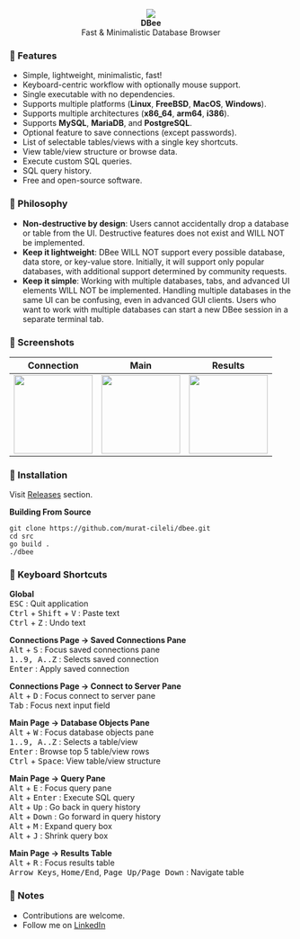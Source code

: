 <p align="center">
  <img src="https://github.com/murat-cileli/dbee/assets/6532000/8f7a7d54-0904-4296-a6bb-6836ee86a095" />
  <br>
  <strong>DBee</strong>
  <br>
  Fast & Minimalistic Database Browser
</p>

### 🐝 Features
- Simple, lightweight, minimalistic, fast!
- Keyboard-centric workflow with optionally mouse support.  
- Single executable with no dependencies.  
- Supports multiple platforms (**Linux**, **FreeBSD**, **MacOS**, **Windows**).  
- Supports multiple architectures (**x86_64**, **arm64**, **i386**).
- Supports **MySQL**, **MariaDB**, and **PostgreSQL**.  
- Optional feature to save connections (except passwords).  
- List of selectable tables/views with a single key shortcuts.  
- View table/view structure or browse data. 
- Execute custom SQL queries.  
- SQL query history.
- Free and open-source software.

### 🐝 Philosophy
* **Non-destructive by design**: Users cannot accidentally drop a database or table from the UI. Destructive features does not exist and WILL NOT be implemented.
* **Keep it lightweight**: DBee WILL NOT support every possible database, data store, or key-value store. Initially, it will support only popular databases, with additional support determined by community requests.
* **Keep it simple**: Working with multiple databases, tabs, and advanced UI elements WILL NOT be implemented. Handling multiple databases in the same UI can be confusing, even in advanced GUI clients. Users who want to work with multiple databases can start a new DBee session in a separate terminal tab.

### 🐝 Screenshots

| Connection 	| Main 	| Results 	|
|------------	|:----:	|:-------:	|
| <img src="https://github.com/murat-cileli/dbee/assets/6532000/38842b6c-54d2-4be9-9c40-f9c9f679a3d9" style="height:140px;" /> | <img src="https://github.com/murat-cileli/dbee/assets/6532000/8f178b6c-8fa1-4b19-819a-d09e924109b3" style="height:140px;" /> | <img src="https://github.com/murat-cileli/dbee/assets/6532000/c0c91f0a-61fb-4510-8b29-b796ed8ab91f" style="height:140px;" /> |

### 🐝 Installation
Visit [Releases](https://github.com/murat-cileli/dbee/releases) section.

**Building From Source**
```console
git clone https://github.com/murat-cileli/dbee.git
cd src
go build .
./dbee
```

### 🐝 Keyboard Shortcuts

**Global**  
<kbd>ESC</kbd> : Quit application  
<kbd>Ctrl</kbd> + <kbd>Shift</kbd> + <kbd>V</kbd> : Paste text  
<kbd>Ctrl</kbd> + <kbd>Z</kbd> : Undo text  

**Connections Page -> Saved Connections Pane**  
<kbd>Alt</kbd> + <kbd>S</kbd> : Focus saved connections pane  
<kbd>1..9, A..Z</kbd> : Selects saved connection  
<kbd>Enter</kbd> : Apply saved connection  

**Connections Page -> Connect to Server Pane**  
<kbd>Alt</kbd> + <kbd>D</kbd> : Focus connect to server pane  
<kbd>Tab</kbd> : Focus next input field  

**Main Page -> Database Objects Pane**  
<kbd>Alt</kbd> + <kbd>W</kbd> : Focus database objects pane  
<kbd>1..9, A..Z</kbd> : Selects a table/view  
<kbd>Enter</kbd> : Browse top 5 table/view rows  
<kbd>Ctrl</kbd> + <kbd>Space</kbd>: View table/view structure

**Main Page -> Query Pane**  
<kbd>Alt</kbd> + <kbd>E</kbd> : Focus query pane  
<kbd>Alt</kbd> + <kbd>Enter</kbd> : Execute SQL query  
<kbd>Alt</kbd> + <kbd>Up</kbd> : Go back in query history  
<kbd>Alt</kbd> + <kbd>Down</kbd> : Go forward in query history  
<kbd>Alt</kbd> + <kbd>M</kbd> : Expand query box    
<kbd>Alt</kbd> + <kbd>J</kbd> : Shrink query box   

**Main Page -> Results Table**  
<kbd>Alt</kbd> + <kbd>R</kbd> : Focus results table  
<kbd>Arrow Keys</kbd>, <kbd>Home/End</kbd>, <kbd>Page Up/Page Down</kbd> : Navigate table

### 🐝 Notes
- Contributions are welcome.
- Follow me on [LinkedIn](https://www.linkedin.com/in/murat-cileli/)
